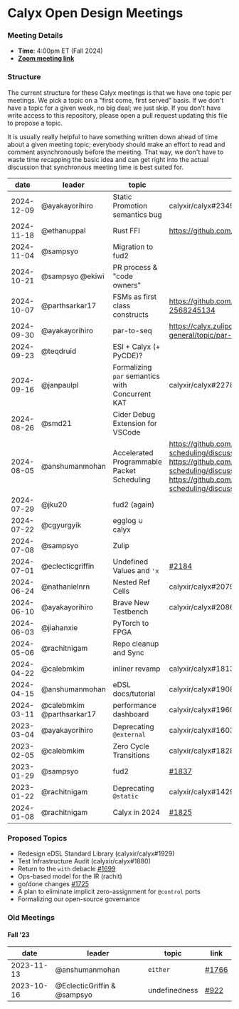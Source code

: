 Calyx Open Design Meetings
=================================

### Meeting Details

- **Time**: 4:00pm ET (Fall 2024)
- [**Zoom meeting link**](https://cornell.zoom.us/j/91029135563?pwd=YlArTmN6MVRlYmc2aHVRclI5cnRXUT09)

### Structure

The current structure for these Calyx meetings is that we have one topic per meetings. We pick a topic on a "first come, first served" basis. If we don't have a topic for a given week, no big deal; we just skip. If you don't have write access to this repository, please open a pull request updating this file to propose a topic.

It is usually really helpful to have something written down ahead of time about a given meeting topic; everybody should make an effort to read and comment asynchronously before the meeting. That way, we don't have to waste time recapping the basic idea and can get right into the actual discussion that synchronous meeting time is best suited for.


| date       | leader                      | topic            | link      |
|------------|-----------------------------|------------------|-----------|
| 2024-12-09 | @ayakayorihiro | Static Promotion semantics bug | calyxir/calyx#2349 |
| 2024-11-18 | @ethanuppal | Rust FFI | https://github.com/calyxir/calyx/pull/2181 |
| 2024-11-04 | @sampsyo | Migration to fud2 | |
| 2024-10-21 | @sampsyo @ekiwi | PR process & "code owners" | |
| 2024-10-07 | @parthsarkar17 | FSMs as first class constructs | https://github.com/calyxir/calyx/issues/2297#issue-2568245134 |
| 2024-09-30 | @ayakayorihiro | par-to-seq | https://calyx.zulipchat.com/#narrow/stream/423433-general/topic/par-to-seq/near/470032666 |
| 2024-09-23 | @teqdruid | ESI + Calyx (+ PyCDE)? | |
| 2024-09-16 | @janpaulpl | Formalizing `par` semantics with Concurrent KAT | calyxir/calyx#2278 |
| 2024-08-26 | @smd21 | Cider Debug Extension for VSCode | |
| 2024-08-05 | @anshumanmohan | Accelerated Programmable Packet Scheduling | https://github.com/cucapra/packet-scheduling/discussions/3, https://github.com/cucapra/packet-scheduling/discussions/13, https://github.com/cucapra/packet-scheduling/discussions/38 |
| 2024-07-29 | @jku20 | fud2 (again) | |
| 2024-07-22 | @cgyurgyik | egglog $\cup$ calyx | |
| 2024-07-08 | @sampsyo | Zulip | |
| 2024-07-01 | @eclecticgriffin | Undefined Values and `'x` | [#2184](https://github.com/calyxir/calyx/issues/2184) |
| 2024-06-24 | @nathanielnrn | Nested Ref Cells | calyxir/calyx#2079 |
| 2024-06-10 | @ayakayorihiro | Brave New Testbench | calyxir/calyx#2086 |
| 2024-06-03 | @jiahanxie | PyTorch to FPGA | |
| 2024-05-06 | @rachitnigam | Repo cleanup and Sync | |
| 2024-04-22 | @calebmkim | inliner revamp | calyxir/calyx#1813 |
| 2024-04-15 | @anshumanmohan | eDSL docs/tutorial | calyxir/calyx#1908 |
| 2024-03-11 | @calebmkim @parthsarkar17 | performance dashboard | calyxir/calyx#1960 |
| 2023-03-04 | @ayakayorihiro | Deprecating `@external` | calyxir/calyx#1603 |
| 2023-02-05 | @calebmkim | Zero Cycle Transitions | calyxir/calyx#1828 |
| 2023-01-29 | @sampsyo | fud2 | [#1837][] |
| 2023-01-22 | @rachitnigam | Deprecating `@static` | calyxir/calyx#1429 |
| 2024-01-08 | @rachitnigam | Calyx in 2024 | [#1825][] |



[#1837]: https://github.com/orgs/calyxir/discussions/1837
[#1825]: https://github.com/orgs/calyxir/discussions/1825

### Proposed Topics

* Redesign eDSL Standard Library (calyxir/calyx#1929)
* Test Infrastructure Audit (calyxir/calyx#1880)
* Return to the `with` debacle [#1699][]
* Ops-based model for the IR (rachit)
* go/done changes [#1725][] 
* A plan to eliminate implicit zero-assignment for `@control` ports
* Formalizing our open-source governance


### Old Meetings

#### Fall '23 
| date       | leader                      | topic            | link      |
|------------|-----------------------------|------------------|-----------|
| 2023-11-13 | @anshumanmohan              | `either`         | [#1766][] |
| 2023-10-16 | @EclecticGriffin & @sampsyo | undefinedness    | [#922][]  |


[#922]: https://github.com/cucapra/calyx/discussions/922#discussioncomment-7273533
[#1725]: https://github.com/cucapra/calyx/issues/1725
[#1699]: https://github.com/cucapra/calyx/issues/1699
[#1766]: https://github.com/cucapra/calyx/issues/1766
